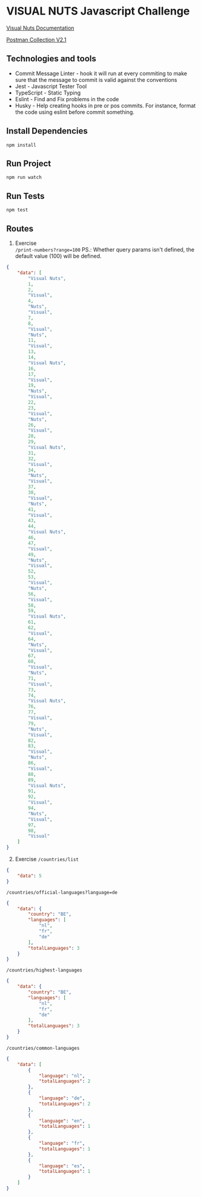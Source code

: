 # VISUAL NUTS Javascript Challenge

[Visual Nuts Documentation](https://drive.google.com/file/d/1BDf0hxtaCxh1vgPqFPusn9T4Rai9rsy4/view?usp=share_link)

[Postman Collection V2.1](https://crimson-eclipse-336599.postman.co/workspace/visual-nuts~dd40e76a-18b2-4bea-bcd5-94966cbf4ab0/collection/165745-a7e91bf6-fb5c-4a10-8254-89c93187c2a5?action=share&creator=165745)


## Technologies and tools

* Commit Message Linter - hook it will run at every commiting to make sure that the message to commit is valid against the conventions
* Jest -  Javascript Tester Tool
* TypeScript - Static Typing
* Eslint  - Find and Fix problems in the code
* Husky - Help creating hooks in pre or pos commits. For instance, format the code using eslint before commit something.

## Install Dependencies
``npm install``

## Run Project
``npm run watch``

## Run Tests
``npm test``

## Routes
1) Exercise  
``/print-numbers?range=100``
PS.: Whether query params isn't defined, the default value (100) will be defined.

```json
{
    "data": [
        "Visual Nuts",
        1,
        2,
        "Visual",
        4,
        "Nuts",
        "Visual",
        7,
        8,
        "Visual",
        "Nuts",
        11,
        "Visual",
        13,
        14,
        "Visual Nuts",
        16,
        17,
        "Visual",
        19,
        "Nuts",
        "Visual",
        22,
        23,
        "Visual",
        "Nuts",
        26,
        "Visual",
        28,
        29,
        "Visual Nuts",
        31,
        32,
        "Visual",
        34,
        "Nuts",
        "Visual",
        37,
        38,
        "Visual",
        "Nuts",
        41,
        "Visual",
        43,
        44,
        "Visual Nuts",
        46,
        47,
        "Visual",
        49,
        "Nuts",
        "Visual",
        52,
        53,
        "Visual",
        "Nuts",
        56,
        "Visual",
        58,
        59,
        "Visual Nuts",
        61,
        62,
        "Visual",
        64,
        "Nuts",
        "Visual",
        67,
        68,
        "Visual",
        "Nuts",
        71,
        "Visual",
        73,
        74,
        "Visual Nuts",
        76,
        77,
        "Visual",
        79,
        "Nuts",
        "Visual",
        82,
        83,
        "Visual",
        "Nuts",
        86,
        "Visual",
        88,
        89,
        "Visual Nuts",
        91,
        92,
        "Visual",
        94,
        "Nuts",
        "Visual",
        97,
        98,
        "Visual"
    ]
}
```


2) Exercise
``/countries/list``

```json
{
    "data": 5
}
```


``/countries/official-languages?language=de``

```json
{
    "data": {
        "country": "BE",
        "languages": [
            "nl",
            "fr",
            "de"
        ],
        "totalLanguages": 3
    }
}
```


``/countries/highest-languages``

```json
{
    "data": {
        "country": "BE",
        "languages": [
            "nl",
            "fr",
            "de"
        ],
        "totalLanguages": 3
    }
}
```

``/countries/common-languages``

```json
{
    "data": [
        {
            "language": "nl",
            "totalLanguages": 2
        },
        {
            "language": "de",
            "totalLanguages": 2
        },
        {
            "language": "en",
            "totalLanguages": 1
        },
        {
            "language": "fr",
            "totalLanguages": 1
        },
        {
            "language": "es",
            "totalLanguages": 1
        }
    ]
}
```